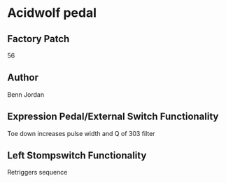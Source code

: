 



# Acidwolf pedal

## Factory Patch


56  

## Author


Benn Jordan  

## Expression Pedal/External Switch Functionality


Toe down increases pulse width and Q of 303 filter  

## Left Stompswitch Functionality


Retriggers sequence